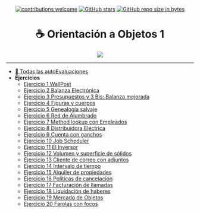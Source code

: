 <div align="center">

[![contributions welcome](https://img.shields.io/badge/contributions-welcome-brightgreen.svg?style=flat)](https://github.com/Nomadiix/OO1)
[![GitHub stars](https://img.shields.io/github/stars/Nomadiix/OO1)](https://github.com/FabianMartinez1234567/OO1/stargazers/)
[![GitHub repo size in bytes](https://img.shields.io/github/repo-size/Nomadiix/OO1)](https://github.com/Nomadiix/OO1)
 </div>

<h1 align="center"> ☕ Orientación a Objetos 1</h1>

<div align="center">
  <img src="https://media.giphy.com/media/SrM826tgscTMzJpNFg/giphy.gif"/>
 </div>

---

- [📝 Todas las autoEvaluaciones](/Documentos/autoevaluaciones.md)
- **Ejercicios**
  - [Ejercicio 1 WallPost](/Documentos/Ejercicio1.md)
  - [Ejercicio 2 Balanza Electrónica](/Documentos/Ejercicio2.md)
  - [Ejercicio 3 Presupuestos y 3 Bis: Balanza mejorada](/Documentos/Ejercicio3.md)
  - [Ejercicio 4 Figuras y cuerpos](/Documentos/Ejercicio4.md)
  - [Ejercicio 5 Genealogía salvaje](/Documentos/Ejercicio5.md)
  - [Ejercicio 6 Red de Alumbrado](/Documentos/Ejercicio6.md)
  - [Ejercicio 7 Method lookup con Empleados](/Documentos/Ejercicio7.md)
  - [Ejercicio 8 Distribuidora Eléctrica](/Documentos/Ejercicio8.md)
  - [Ejercicio 9 Cuenta con ganchos](/Documentos/Ejercicio9.md)
  - [Ejercicio 10 Job Scheduler](/Documentos/Ejercicio10.md)
  - [Ejercicio 11 El Inversor](/Documentos/Ejercicio11.md)
  - [Ejercicio 12 Volumen y superficie de sólidos](/Documentos/Ejercicio12.md)
  - [Ejercicio 13 Cliente de correo con adjuntos](/Documentos/Ejercicio13.md)
  - [Ejercicio 14 Intervalo de tiempo](/Documentos/Ejercicio14.md)
  - [Ejercicio 15 Alquiler de propiedades](/Documentos/Ejercicio15.md)
  - [Ejercicio 16 Políticas de cancelación](/Documentos/Ejercicio16.md)
  - [Ejercicio 17 Facturación de llamadas](/Documentos/Ejercicio17.md)
  - [Ejercicio 18 Liquidación de haberes](/Documentos/Ejercicio18.md)
  - [Ejercicio 19 Mercado de Objetos](/Documentos/Ejercicio19.md)
  - [Ejercicio 20 Farolas con focos](/Documentos/Ejercicio20.md)











